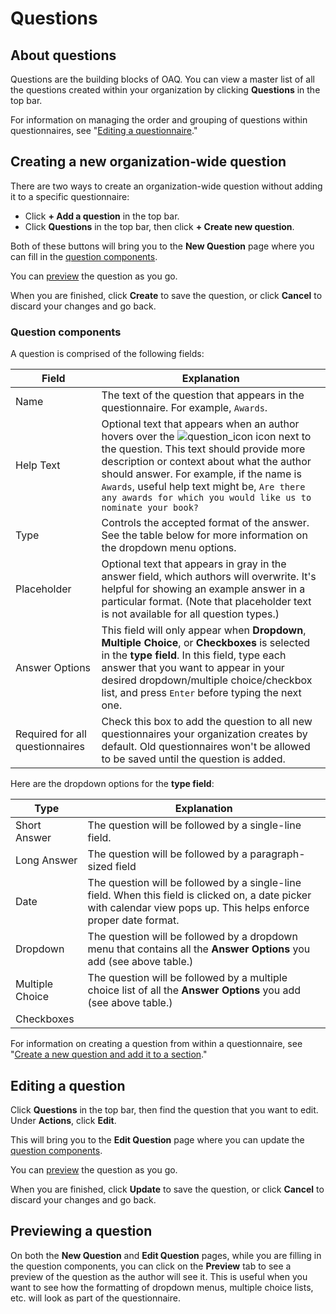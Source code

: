 # Questions

## About questions

Questions are the building blocks of OAQ. You can view a master list of all the questions created within your organization by clicking **Questions** in the top bar.

For information on managing the order and grouping of questions within questionnaires, see "[Editing a questionnaire](LINK)."

## Creating a new organization-wide question

There are two ways to create an organization-wide question without adding it to a specific questionnaire:

* Click **+ Add a question** in the top bar.
* Click **Questions** in the top bar, then click **+ Create new question**.

Both of these buttons will bring you to the **New Question** page where you can fill in the [question components](LINK).

You can [preview](LINK) the question as you go.

When you are finished, click **Create** to save the question, or click **Cancel** to discard your changes and go back.

### Question components

A question is comprised of the following fields:

|Field|Explanation|
|--|--|
|Name|The text of the question that appears in the questionnaire. For example, `Awards`.|
|Help Text|Optional text that appears when an author hovers over the ![question_icon](/docs/assets/question_icon.png) icon next to the question. This text should provide more description or context about what the author should answer. For example, if the name is `Awards`, useful help text might be, `Are there any awards for which you would like us to nominate your book?`|
|Type|Controls the accepted format of the answer. See the table below for more information on the dropdown menu options.|
|Placeholder|Optional text that appears in gray in the answer field, which authors will overwrite. It's helpful for showing an example answer in a particular format. (Note that placeholder text is not available for all question types.)|
|Answer Options|This field will only appear when **Dropdown**, **Multiple Choice**, or **Checkboxes** is selected in the **type field**. In this field, type each answer that you want to appear in your desired dropdown/multiple choice/checkbox list, and press `Enter` before typing the next one.|
|Required for all questionnaires|Check this box to add the question to all new questionnaires your organization creates by default. Old questionnaires won't be allowed to be saved until the question is added.|

Here are the dropdown options for the **type field**:

|Type|Explanation|
|--|--|
|Short Answer|The question will be followed by a single-line field.|
|Long Answer|The question will be followed by a paragraph-sized field|
|Date|The question will be followed by a single-line field. When this field is clicked on, a date picker with calendar view pops up. This helps enforce proper date format.|
|Dropdown|The question will be followed by a dropdown menu that contains all the **Answer Options** you add (see above table.)|
|Multiple Choice|The question will be followed by a multiple choice list of all the **Answer Options** you add (see above table.)|
|Checkboxes||The question will be followed by a checkbox list of all the **Answer Options** you add (see above table.)|

For information on creating a question from within a questionnaire, see "[Create a new question and add it to a section](LINK)."

## Editing a question

Click **Questions** in the top bar, then find the question that you want to edit. Under **Actions**, click **Edit**.

This will bring you to the **Edit Question** page where you can update the [question components](LINK).

You can [preview](LINK) the question as you go.

When you are finished, click **Update** to save the question, or click **Cancel** to discard your changes and go back.

## Previewing a question

On both the **New Question** and **Edit Question** pages, while you are filling in the question components, you can click on the **Preview** tab to see a preview of the question as the author will see it. This is useful when you want to see how the formatting of dropdown menus, multiple choice lists, etc. will look as part of the questionnaire.
